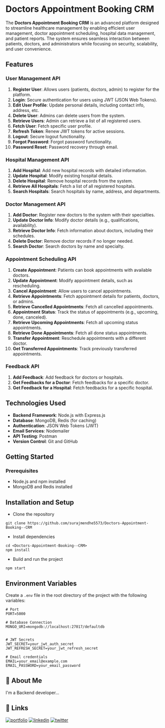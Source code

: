 # Doctors Appointment Booking CRM

The **Doctors Appointment Booking CRM** is an advanced platform designed to streamline healthcare management by enabling efficient user management, doctor appointment scheduling, hospital data management, and patient reports. The system ensures seamless interaction between patients, doctors, and administrators while focusing on security, scalability, and user convenience.


## Features

### User Management API
1. **Register User**: Allows users (patients, doctors, admin) to register for the platform.
2. **Login**: Secure authentication for users using JWT (JSON Web Tokens).
3. **Edit User Profile**: Update personal details, including contact info, address, etc.
4. **Delete User**: Admins can delete users from the system.
5. **Retrieve Users**: Admin can retrieve a list of all registered users.
6. **Fetch User**: Fetch specific user profile.
7. **Refresh Token**: Renew JWT tokens for active sessions.
8. **Logout**: Secure logout functionality.
9. **Forgot Password**: Forgot password functionality.
10. **Password Reset**: Password recovery through email.

### Hospital Management API
1. **Add Hospital**: Add new hospital records with detailed information.
2. **Update Hospital**: Modify existing hospital details.
3. **Delete Hospital**: Remove hospital records from the system.
4. **Retrieve All Hospitals**: Fetch a list of all registered hospitals.
5. **Search Hospitals**: Search hospitals by name, address, and departments.

### Doctor Management API
1. **Add Doctor**: Register new doctors to the system with their specialties.
2. **Update Doctor Info**: Modify doctor details (e.g., qualifications, availability).
3. **Retrieve Doctor Info**: Fetch information about doctors, including their schedules.
4. **Delete Doctor**: Remove doctor records if no longer needed.
5. **Search Doctor**: Search doctors by name and specialty.

### Appointment Scheduling API
1. **Create Appointment**: Patients can book appointments with available doctors.
2. **Update Appointment**: Modify appointment details, such as rescheduling.
3. **Cancel Appointment**: Allow users to cancel appointments.
4. **Retrieve Appointments**: Fetch appointment details for patients, doctors, or admins.
5. **Retrieve Cancelled Appointments**: Fetch all cancelled appointments.
6. **Appointment Status**: Track the status of appointments (e.g., upcoming, done, canceled).
7. **Retrieve Upcoming Appointments**: Fetch all upcoming status appointments.
8. **Retrieve Done Appointments**: Fetch all done status appointments.
9. **Transfer Appointment**: Reschedule appointments with a different doctor.
10. **Get Transferred Appointments**: Track previously transferred appointments.

### Feedback API
1. **Add Feedback**: Add feedback for doctors or hospitals.
2. **Get Feedbacks for a Doctor**: Fetch feedbacks for a specific doctor.
3. **Get Feedback for a Hospital**: Fetch feedbacks for a specific hospital.



## Technologies Used
- **Backend Framework**: Node.js with Express.js
- **Database**: MongoDB, Redis (for caching)
- **Authentication**: JSON Web Tokens (JWT)
- **Email Services**: Nodemailer
- **API Testing**: Postman
- **Version Control**: Git and GitHub



## Getting Started

### Prerequisites
- Node.js and npm installed
- MongoDB and Redis installed


## Installation and Setup
- Clone the repository
```
git clone https://github.com/surajmendhe5573/Doctors-Appointment-Booking--CRM

```
- Install dependencies
```
cd <Doctors-Appointment-Booking--CRM>
npm install
```
- Build and run the project
```
npm start
```


## Environment Variables

Create a `.env` file in the root directory of the project with the following variables:

```
# Port
PORT=5000

# Database Connection
MONGO_URI=mongodb://localhost:27017/defaultdb


# JWT Secrets
JWT_SECRET=your_jwt_auth_secret
JWT_REFRESH_SECRET=your_jwt_refresh_secret

# Email credentials
EMAIL=your_email@example.com
EMAIL_PASSWORD=your_email_password

```


## 🚀 About Me
I'm a Backend developer...


## 🔗 Links
[![portfolio](https://img.shields.io/badge/my_portfolio-000?style=for-the-badge&logo=ko-fi&logoColor=white)](https://github.com/surajmendhe5573)
[![linkedin](https://img.shields.io/badge/linkedin-0A66C2?style=for-the-badge&logo=linkedin&logoColor=white)](https://www.linkedin.com/in/suraj-mendhe-569879233/?original_referer=https%3A%2F%2Fsearch%2Eyahoo%2Ecom%2F&originalSubdomain=in)
[![twitter](https://img.shields.io/badge/twitter-1DA1F2?style=for-the-badge&logo=twitter&logoColor=white)](https://twitter.com/)
